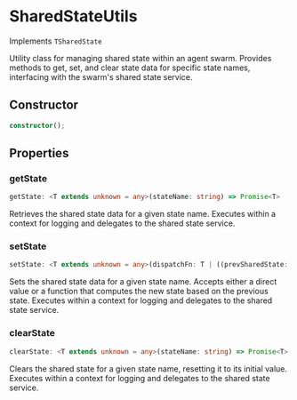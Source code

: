 # SharedStateUtils

Implements `TSharedState`

Utility class for managing shared state within an agent swarm.
Provides methods to get, set, and clear state data for specific state names, interfacing with the swarm's shared state service.

## Constructor

```ts
constructor();
```

## Properties

### getState

```ts
getState: <T extends unknown = any>(stateName: string) => Promise<T>
```

Retrieves the shared state data for a given state name.
Executes within a context for logging and delegates to the shared state service.

### setState

```ts
setState: <T extends unknown = any>(dispatchFn: T | ((prevSharedState: T) => Promise<T>), stateName: string) => Promise<void>
```

Sets the shared state data for a given state name.
Accepts either a direct value or a function that computes the new state based on the previous state.
Executes within a context for logging and delegates to the shared state service.

### clearState

```ts
clearState: <T extends unknown = any>(stateName: string) => Promise<T>
```

Clears the shared state for a given state name, resetting it to its initial value.
Executes within a context for logging and delegates to the shared state service.
